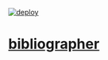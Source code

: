[![deploy](https://github.com/lclem/bibliographer/actions/workflows/static.yml/badge.svg)](https://github.com/lclem/bibliographer/actions/workflows/static.yml)

# [bibliographer](https://lclem.github.io/bibliographer/)
